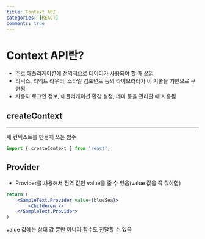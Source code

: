 ```yaml
---
title: Context API
categories: [REACT]
comments: true
---
```


# Context API란?
- 주로 애플리케이션에 전역적으로 데이터가 사용되야 할 때 쓰임  
- 리덕스, 리액트 라우터, 스타일 컴포넌트 등의 라이브러리가 이 기술을 기반으로 구현됨
- 사용자 로그인 정보, 애플리케이션 환경 설정, 테마 등을 관리할 때 사용됨

## createContext
---
새 컨텍스트를 만들때 쓰는 함수
``` jsx
import { createContext } from 'react';
```

## Provider
- Provider를 사용해서 전역 값인 value를 줄 수 있음(value 값을 꼭 줘야함)

``` jsx
return (
    <SampleText.Provider value={blueSea}>
        <Childeren />
    </SampleText.Provider>
)
```

value 값에는 상태 값 뿐만 아니라 함수도 전달할 수 있음
